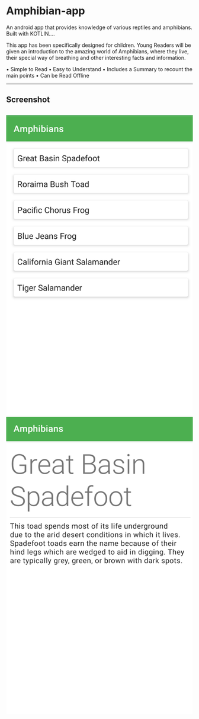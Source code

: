 # Amphibian-app
An android app that provides knowledge of various reptiles and amphibians. Built with KOTLIN....

This app has been specifically designed for children.
Young Readers will be given an introduction to the amazing world of Amphibians, where they live, their special way of breathing and other interesting facts and information.

• Simple to Read
• Easy to Understand
• Includes a Summary to recount the main points
• Can be Read Offline
<hr>
<h2>Screenshot<h2>
<img src="https://github.com/AnchalPandey29/Amphibian-app/blob/main/1.png">
<img src="https://github.com/AnchalPandey29/Amphibian-app/blob/main/2.png">
